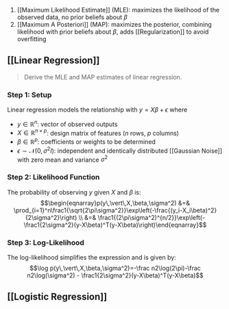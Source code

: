 1. [[Maximum Likelihood Estimate]] (MLE): maximizes the likelihood of the observed data, no prior beliefs about $\beta$
2. [[Maximum A Posteriori]] (MAP): maximizes the posterior, combining likelihood with prior beliefs about $\beta$, adds [[Regularization]] to avoid overfitting
   
## [[Linear Regression]]

> Derive the MLE and MAP estimates of linear regression.

### Step 1: Setup

Linear regression models the relationship with $y = X\beta + \epsilon$ where 
* $y\in\mathbb{R}^n$: vector of observed outputs
* $X\in\mathbb{R}^{n\times p}$: design matrix of features ($n$ rows, $p$ columns)
* $\beta\in\mathbb{R}^p$: coefficients or weights to be determined
* $\epsilon\sim\mathcal{N}(0, \sigma^2I)$: independent and identically distributed [[Gaussian Noise]] with zero mean and variance $\sigma^2$
### Step 2: Likelihood Function

The probability of observing $y$ given $X$ and $\beta$ is:$$\begin{eqnarray}p(y\,\vert\,X,\beta,\sigma^2) &=& \prod_{i=1}^n\frac1{\sqrt{2\pi\sigma^2}}\exp\left(-\frac{(y_i-X_i\beta)^2}{2\sigma^2}\right) \\ &=& \frac1{(2\pi\sigma^2)^{n/2}}\exp\left(-\frac1{2\sigma^2}(y-X\beta)^T(y-X\beta)\right)\end{eqnarray}$$
### Step 3: Log-Likelihood 

The log-likelihood simplifies the expression and is given by:$$\log p(y\,\vert\,X,\beta,\sigma^2)=-\frac n2\log(2\pi)-\frac n2\log(\sigma^2) - \frac1{2\sigma^2}(y-X\beta)^T(y-X\beta)$$

## [[Logistic Regression]]